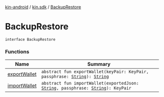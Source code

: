 [kin-android](../../index.md) / [kin.sdk](../index.md) / [BackupRestore](./index.md)

# BackupRestore

`interface BackupRestore`

### Functions

| Name | Summary |
|---|---|
| [exportWallet](export-wallet.md) | `abstract fun exportWallet(keyPair: KeyPair, passphrase: `[`String`](https://kotlinlang.org/api/latest/jvm/stdlib/kotlin/-string/index.html)`): `[`String`](https://kotlinlang.org/api/latest/jvm/stdlib/kotlin/-string/index.html) |
| [importWallet](import-wallet.md) | `abstract fun importWallet(exportedJson: `[`String`](https://kotlinlang.org/api/latest/jvm/stdlib/kotlin/-string/index.html)`, passphrase: `[`String`](https://kotlinlang.org/api/latest/jvm/stdlib/kotlin/-string/index.html)`): KeyPair` |
